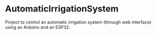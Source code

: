 # AutomaticIrrigationSystem
Project to control an automatic irrigation system (through web interface) using an Arduino and an ESP32.
